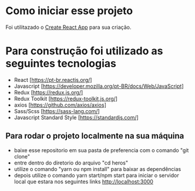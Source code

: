 # Como iniciar esse projeto

Foi utilitazado o [Create React App](https://github.com/facebook/create-react-app) para sua criação.

# Para construção foi utilizado as seguintes tecnologias
  - React [https://pt-br.reactjs.org/]
  - Javascript [https://developer.mozilla.org/pt-BR/docs/Web/JavaScript]
  - Redux [https://redux.js.org/]
  - Redux Toolkit [https://redux-toolkit.js.org/]
  - axios [https://github.com/axios/axios]
  - Sass/Scss [https://sass-lang.com/]
  - Javascript Standard Style [https://standardjs.com/]

## Para rodar o projeto localmente na sua máquina
  - baixe esse repositorio em sua pasta de preferencia com o comando "git clone"
  - entre dentro do diretorio do arquivo "cd heros"
  - utilize o comando "yarn ou npm install" para baixar as dependências
  - depois utilize o comando yarn start/npm start para iniciar o servidor local que estara nos seguintes links [http://localhost:3000](http://localhost:3000)
